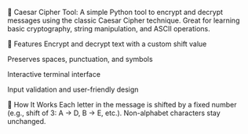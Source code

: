 🔐 Caesar Cipher Tool: 
A simple Python tool to encrypt and decrypt messages using the classic Caesar Cipher technique. Great for learning basic cryptography, string manipulation, and ASCII operations.

🚀 Features
Encrypt and decrypt text with a custom shift value

Preserves spaces, punctuation, and symbols

Interactive terminal interface

Input validation and user-friendly design

🧠 How It Works
Each letter in the message is shifted by a fixed number (e.g., shift of 3: A → D, B → E, etc.). Non-alphabet characters stay unchanged.
